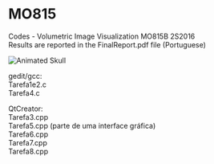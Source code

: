# MO815
Codes - Volumetric Image Visualization MO815B 2S2016<br>
Results are reported in the FinalReport.pdf file (Portuguese)

![Animated Skull](https://media.giphy.com/media/sYqfPLd1asj7a44HN7/giphy.gif)

gedit/gcc:<br>
Tarefa1e2.c<br>
Tarefa4.c

QtCreator:<br>
Tarefa3.cpp<br>
Tarefa5.cpp (parte de uma interface gráfica)<br>
Tarefa6.cpp<br>
Tarefa7.cpp<br>
Tarefa8.cpp<br>
